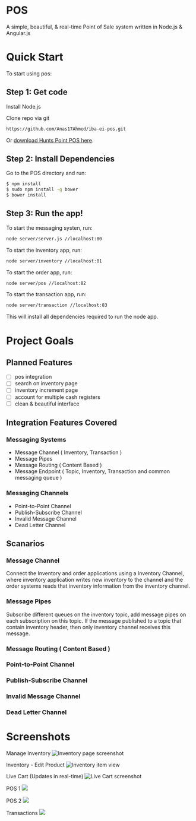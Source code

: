 # POS

A simple, beautiful, & real-time Point of Sale system written in Node.js & Angular.js

# Quick Start

To start using pos:

## Step 1: Get code

Install Node.js

Clone repo via git 
```bash
https://github.com/Anas17Ahmed/iba-ei-pos.git
```

Or [download Hunts Point POS here](https://github.com/Anas17Ahmed/iba-ei-pos.git).

## Step 2: Install Dependencies

Go to the POS directory and run:

```bash
$ npm install
$ sudo npm install -g bower
$ bower install
```

## Step 3: Run the app!

To start the messaging systen, run:

```bash
node server/server.js //localhost:80
```

To start the inventory app, run:

```bash
node server/inventory //localhost:81
```

To start the order app, run:

```bash
node server/pos //localhost:82
```

To start the transaction app, run:

```bash
node server/transaction //localhost:83
```

This will install all dependencies required to run the node app.

# Project Goals

## Planned Features
- [ ] pos integration
- [ ] search on inventory page
- [ ] inventory increment page
- [ ] account for multiple cash registers
- [ ] clean & beautiful interface

## Integration Features Covered
### Messaging Systems
- Message Channel ( Inventory, Transaction )
- Message Pipes
- Message Routing ( Content Based )
- Message Endpoint ( Topic, Inventory, Transaction and common messaging queue )

### Messaging Channels
- Point-to-Point Channel
- Publish-Subscribe Channel
- Invalid Message Channel
- Dead Letter Channel

## Scanarios
### Message Channel
Connect the Inventory and order applications using a Inventory Channel, where inventory application writes new inventory to the channel and the order systems reads that inventory information from the inventory channel.

### Message Pipes
Subscribe different queues on the inventory topic, add message pipes on each subscription on this topic. If the message published to a topic that contain inventory header, then only inventory channel receives this message.

### Message Routing ( Content Based )

### Point-to-Point Channel

### Publish-Subscribe Channel

### Invalid Message Channel

### Dead Letter Channel

# Screenshots
Manage Inventory
![Inventory page screenshot](https://raw.githubusercontent.com/afaqurk/screenshots/master/hunts-point-pos/inventory.png)

Inventory - Edit Product
![Inventory item view](https://raw.githubusercontent.com/afaqurk/screenshots/master/hunts-point-pos/item.png)

Live Cart (Updates in real-time)
![Live Cart screenshot](https://raw.githubusercontent.com/afaqurk/screenshots/master/hunts-point-pos/live-cart.png)

POS 1
![](https://raw.githubusercontent.com/afaqurk/screenshots/master/hunts-point-pos/checkout-screen.png)

POS 2
![](https://raw.githubusercontent.com/afaqurk/screenshots/master/hunts-point-pos/checkout-modal.png)

Transactions
![](https://raw.githubusercontent.com/afaqurk/screenshots/master/hunts-point-pos/transactions.png)
